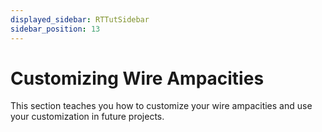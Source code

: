 ```yaml
---
displayed_sidebar: RTTutSidebar
sidebar_position: 13
---
```


# Customizing Wire Ampacities

This section teaches you how to customize your wire ampacities and use your customization in future projects.